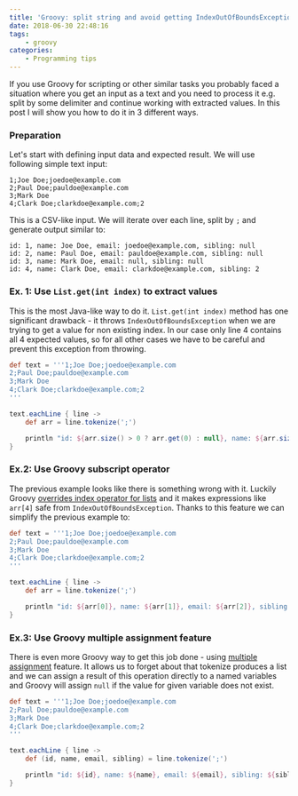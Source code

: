 ```yaml
---
title: 'Groovy: split string and avoid getting IndexOutOfBoundsException'
date: 2018-06-30 22:48:16
tags:
    - groovy
categories:
    - Programming tips
---
```


If you use Groovy for scripting or other similar tasks you probably faced a situation where you 
get an input as a text and you need to process it e.g. split by some delimiter and continue working
with extracted values. In this post I will show you how to do it in 3 different ways.

<!-- more -->

### Preparation

Let's start with defining input data and expected result. We will use following simple text input:
    
    1;Joe Doe;joedoe@example.com
    2;Paul Doe;pauldoe@example.com
    3;Mark Doe
    4;Clark Doe;clarkdoe@example.com;2
    
This is a CSV-like input. We will iterate over each line, split by `;` and generate output similar to:

    id: 1, name: Joe Doe, email: joedoe@example.com, sibling: null
    id: 2, name: Paul Doe, email: pauldoe@example.com, sibling: null
    id: 3, name: Mark Doe, email: null, sibling: null
    id: 4, name: Clark Doe, email: clarkdoe@example.com, sibling: 2
    
    
### Ex. 1: Use `List.get(int index)` to extract values

This is the most Java-like way to do it. `List.get(int index)` method has one significant drawback -
it throws `IndexOutOfBoundsException` when we are trying to get a value for non existing index. 
In our case only line 4 contains all 4 expected values, so for all other cases we have to be careful 
and prevent this exception from throwing.

```groovy
def text = '''1;Joe Doe;joedoe@example.com
2;Paul Doe;pauldoe@example.com
3;Mark Doe
4;Clark Doe;clarkdoe@example.com;2
'''

text.eachLine { line ->
    def arr = line.tokenize(';')

    println "id: ${arr.size() > 0 ? arr.get(0) : null}, name: ${arr.size() > 1 ? arr.get(1) : null}, email: ${arr.size() > 2 ? arr.get(2) : null}, sibling: ${arr.size() > 3 ? arr.get(3) : null}"
}
```

### Ex.2: Use Groovy subscript operator

The previous example looks like there is something wrong with it. Luckily Groovy [overrides index operator
for lists](https://github.com/apache/groovy/blob/GROOVY_2_4_15/src/main/org/codehaus/groovy/runtime/DefaultGroovyMethods.java#L7246) and it makes expressions like `arr[4]` safe from `IndexOutOfBoundsException`.
Thanks to this feature we can simplify the previous example to:

```groovy
def text = '''1;Joe Doe;joedoe@example.com
2;Paul Doe;pauldoe@example.com
3;Mark Doe
4;Clark Doe;clarkdoe@example.com;2
'''

text.eachLine { line ->
    def arr = line.tokenize(';')

    println "id: ${arr[0]}, name: ${arr[1]}, email: ${arr[2]}, sibling: ${arr[3]}"
}
```

### Ex.3: Use Groovy multiple assignment feature

There is even more Groovy way to get this job done - using [multiple assignment](http://groovy-lang.org/semantics.html#_multiple_assignment) feature.
It allows us to forget about that tokenize produces a list and we can assign a result of this operation
directly to a named variables and Groovy will assign `null` if the value for given variable does not exist.

```groovy
def text = '''1;Joe Doe;joedoe@example.com
2;Paul Doe;pauldoe@example.com
3;Mark Doe
4;Clark Doe;clarkdoe@example.com;2
'''

text.eachLine { line ->
    def (id, name, email, sibling) = line.tokenize(';')

    println "id: ${id}, name: ${name}, email: ${email}, sibling: ${sibling}"
}
``` 
